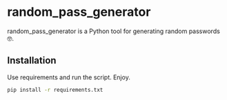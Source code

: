 # random_pass_generator

random_pass_generator is a Python tool for generating random passwords 🤓.

## Installation

Use requirements and run the script.
Enjoy.
```bash
pip install -r requirements.txt
```

